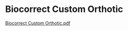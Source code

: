 # Biocorrect Custom Orthotic

[Biocorrect Custom Orthotic.pdf](Biocorrect%20Custom%20Orthotic%20be324927df7f404786372f6b768d55c0/Biocorrect_Custom_Orthotic.pdf)